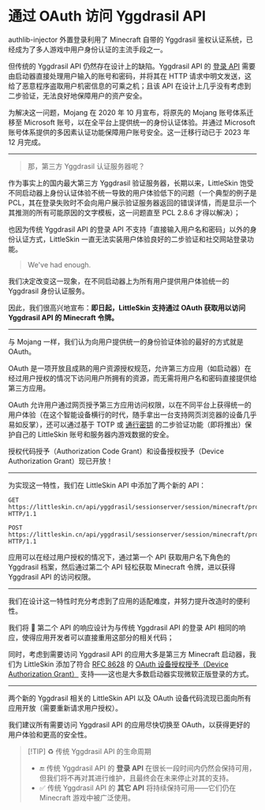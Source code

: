 # 通过 OAuth 访问 Yggdrasil API

<!--@include: ../advanced/for-experts.template.md-->

authlib-injector 外置登录利用了 Minecraft 自带的 Yggdrasil 鉴权认证系统，已经成为了多人游戏中用户身份认证的主流手段之一。

但传统的 Yggdrasil API 仍然存在设计上的缺陷。Yggdrasil API 的 [登录 API](https://github.com/yushijinhun/authlib-injector/wiki/Yggdrasil-%E6%9C%8D%E5%8A%A1%E7%AB%AF%E6%8A%80%E6%9C%AF%E8%A7%84%E8%8C%83#%E7%99%BB%E5%BD%95) 需要由启动器直接处理用户输入的账号和密码，并将其在 HTTP 请求中明文发送，这给了恶意程序盗取用户机密信息的可乘之机；且该 API 在设计上几乎没有考虑到二步验证，无法良好地保障用户的资产安全。

为解决这一问题，Mojang 在 2020 年 10 月宣布，将原先的 Mojang 账号体系迁移至 Microsoft 账号，以在全平台上提供统一的身份认证体验。并通过 Microsoft 账号体系提供的多因素认证功能保障用户账号安全。这一迁移行动已于 2023 年 12 月完成。

---

> 那，第三方 Yggdrasil 认证服务器呢？

作为事实上的国内最大第三方 Yggdrasil 验证服务器，长期以来，LittleSkin 饱受不同启动器上身份认证体验不统一导致的用户体验低下的问题（一个典型的例子是 PCL，其在登录失败时不会向用户展示验证服务器返回的错误详情，而是显示一个其推测的所有可能原因的文字模板，这一问题直至 PCL 2.8.6 才得以解决）；

也因为传统 Yggdrasil API 的登录 API 不支持「直接输入用户名和密码」以外的身份认证方式，LittleSkin 一直无法实装用户体验良好的二步验证和社交网站登录功能。

> We've had enough.

我们决定改变这一现象，在不同启动器上为所有用户提供用户体验统一的 Yggdrasil 身份认证服务。

因此，我们很高兴地宣布：**即日起，LittleSkin 支持通过 OAuth 获取用以访问 Yggdrasil API 的 Minecraft 令牌。**

---

与 Mojang 一样，我们认为向用户提供统一的身份验证体验的最好的方式就是 OAuth。

OAuth 是一项开放且成熟的用户资源授权规范，允许第三方应用（如启动器）在经过用户授权的情况下访问用户所拥有的资源，而无需将用户名和密码直接提供给第三方应用。

OAuth 允许用户通过网页授予第三方应用访问权限，以在不同平台上获得统一的用户体验（在这个智能设备横行的时代，随手拿出一台支持网页浏览器的设备几乎易如反掌），还可以通过基于 TOTP 或 [通行密钥](./passkey-login.md) 的二步验证功能（即将推出）保护自己的 LittleSkin 账号和服务器内游戏数据的安全。

<NCard title="✨ 了解现在可用 OAuth 授权方式" link="/advanced/oauth2/" >
授权代码授予（Authorization Code Grant）和设备授权授予（Device Authorization Grant）现已开放！
</NCard>

---

为实现这一特性，我们在 LittleSkin API 中添加了两个新的 API：

<NCard title="🤵 ① 获取用户名下所有角色的 Yggdrasil 档案" link="../advanced/api.md#get-all-yggdrail-profiles-of-user" >

```http
GET https://littleskin.cn/api/yggdrasil/sessionserver/session/minecraft/profiles HTTP/1.1
```

</NCard>

<NCard title="🔑 ② 获取 Minecraft 令牌" link="../advanced/api.md#get-minecraft-token" >

```http
POST https://littleskin.cn/api/yggdrasil/sessionserver/session/minecraft/profiles HTTP/1.1
```

</NCard>

应用可以在经过用户授权的情况下，通过第一个 API 获取用户名下角色的 Yggdrasil 档案，然后通过第二个 API 轻松获取 Minecraft 令牌，进以获得 Yggdrasil API 的访问权限。

---

我们在设计这一特性时充分考虑到了应用的适配难度，并努力提升改造时的便利性。

我们将 🔑 第二个 API 的响应设计为与传统 Yggdrasil API 的登录 API 相同的响应，使得应用开发者可以直接重用这部分的相关代码；

同时，考虑到需要访问 Yggdrasil API 的应用大多是第三方 Minecraft 启动器，我们为 LittleSkin 添加了符合 [RFC 8628](https://datatracker.ietf.org/doc/html/rfc8628) 的 [OAuth 设备授权授予（Device Authorization Grant）](../advanced/oauth2/device-authorization-grant.md) 支持——这也是大多数启动器实现微软正版登录的方式。

---

两个新的 Yggdrasil 相关的 LittleSkin API 以及 OAuth 设备代码流现已面向所有应用开放（需要重新请求用户授权）。

我们建议所有需要访问 Yggdrasil API 的应用尽快切换至 OAuth，以获得更好的用户体验和更高的安全性。

> [!TIP] ♻️ 传统 Yggdrasil API 的生命周期
>
> - 🔚 传统 Yggdrasil API 的 **登录 API** 在很长一段时间内仍然会保持可用，但我们将不再对其进行维护，且最终会在未来停止对其的支持。
> - ✅ 传统 Yggdrasil API 的 **其它 API** 将持续保持可用——它们仍在 Minecraft 游戏中被广泛使用。
